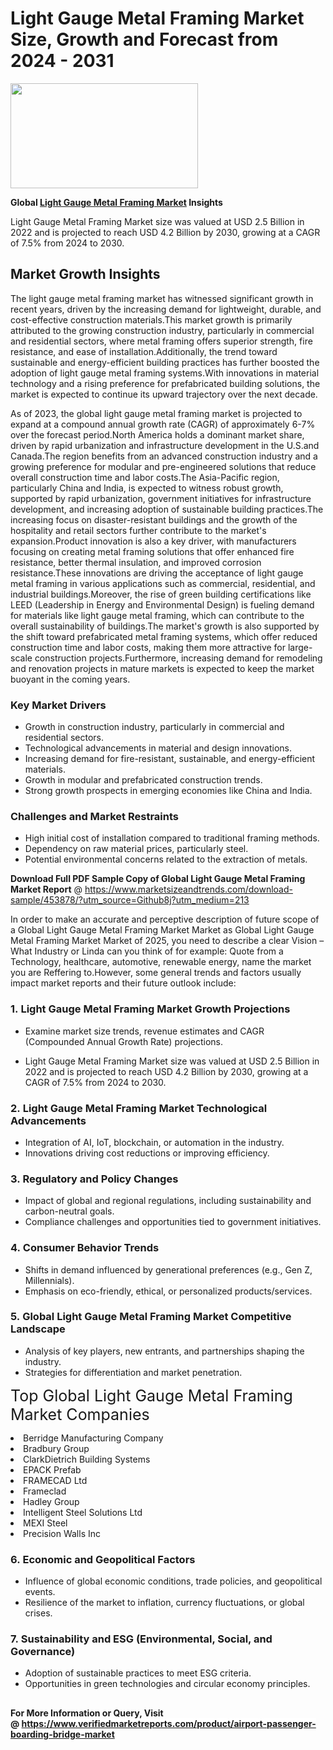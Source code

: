 <H1>Light Gauge Metal Framing Market Size, Growth and Forecast from 2024 - 2031</H1><img class="aligncenter size-medium wp-image-584254" src="https://thirdeyenews.in/wp-content/uploads/2024/09/Global-Market-Research-300x168.jpeg" alt="" width="300" height="168" /><p><strong>Global&nbsp;<a href="https://www.marketsizeandtrends.com/download-sample/453878/?utm_source=Github8j?utm_medium=213">Light Gauge Metal Framing Market</a> Insights</strong></p><p>Light Gauge Metal Framing Market size was valued at USD 2.5 Billion in 2022 and is projected to reach USD 4.2 Billion by 2030, growing at a CAGR of 7.5% from 2024 to 2030.</p><p><h2>Market Growth Insights</h2> <p>The light gauge metal framing market has witnessed significant growth in recent years, driven by the increasing demand for lightweight, durable, and cost-effective construction materials.This market growth is primarily attributed to the growing construction industry, particularly in commercial and residential sectors, where metal framing offers superior strength, fire resistance, and ease of installation.Additionally, the trend toward sustainable and energy-efficient building practices has further boosted the adoption of light gauge metal framing systems.With innovations in material technology and a rising preference for prefabricated building solutions, the market is expected to continue its upward trajectory over the next decade.</p> <p>As of 2023, the global light gauge metal framing market is projected to expand at a compound annual growth rate (CAGR) of approximately 6-7% over the forecast period.North America holds a dominant market share, driven by rapid urbanization and infrastructure development in the U.S.and Canada.The region benefits from an advanced construction industry and a growing preference for modular and pre-engineered solutions that reduce overall construction time and labor costs.The Asia-Pacific region, particularly China and India, is expected to witness robust growth, supported by rapid urbanization, government initiatives for infrastructure development, and increasing adoption of sustainable building practices.The increasing focus on disaster-resistant buildings and the growth of the hospitality and retail sectors further contribute to the market's expansion.Product innovation is also a key driver, with manufacturers focusing on creating metal framing solutions that offer enhanced fire resistance, better thermal insulation, and improved corrosion resistance.These innovations are driving the acceptance of light gauge metal framing in various applications such as commercial, residential, and industrial buildings.Moreover, the rise of green building certifications like LEED (Leadership in Energy and Environmental Design) is fueling demand for materials like light gauge metal framing, which can contribute to the overall sustainability of buildings.The market's growth is also supported by the shift toward prefabricated metal framing systems, which offer reduced construction time and labor costs, making them more attractive for large-scale construction projects.Furthermore, increasing demand for remodeling and renovation projects in mature markets is expected to keep the market buoyant in the coming years.<h3>Key Market Drivers</h3> <ul> <li>Growth in construction industry, particularly in commercial and residential sectors.</li> <li>Technological advancements in material and design innovations.</li> <li>Increasing demand for fire-resistant, sustainable, and energy-efficient materials.</li> <li>Growth in modular and prefabricated construction trends.</li> <li>Strong growth prospects in emerging economies like China and India.</li> </ul> <h3>Challenges and Market Restraints</h3> <ul> <li>High initial cost of installation compared to traditional framing methods.</li> <li>Dependency on raw material prices, particularly steel.</li> <li>Potential environmental concerns related to the extraction of metals.</li> </ul> <p><span class=""><strong>Download Full PDF Sample Copy of Global Light Gauge Metal Framing Market Report</strong> @ <a href="https://www.marketsizeandtrends.com/download-sample/453878/?utm_source=Github8j?utm_medium=213" target="_blank">https://www.marketsizeandtrends.com/download-sample/453878/?utm_source=Github8j?utm_medium=213</a></span></p><p>In order to make an accurate and perceptive description of future scope of a Global&nbsp;Light Gauge Metal Framing Market Market as Global&nbsp;Light Gauge Metal Framing Market Market of 2025, you need to describe a clear Vision &ndash; What Industry or Linda can you think of for example: Quote from a Technology, healthcare, automotive, renewable energy, name the market you are Reffering to.However, some general trends and factors usually impact market reports and their future outlook include:</p><h3>1.&nbsp;<strong>Light Gauge Metal Framing Market Growth Projections</strong></h3><ul><li>Examine market size trends, revenue estimates and CAGR (Compounded Annual Growth Rate) projections.</li><li><p>Light Gauge Metal Framing Market size was valued at USD 2.5 Billion in 2022 and is projected to reach USD 4.2 Billion by 2030, growing at a CAGR of 7.5% from 2024 to 2030.</p></li></ul><h3>2.&nbsp;<strong>Light Gauge Metal Framing Market Technological Advancements</strong></h3><ul><li>Integration of AI, IoT, blockchain, or automation in the industry.</li><li>Innovations driving cost reductions or improving efficiency.</li></ul><h3>3.&nbsp;<strong>Regulatory and Policy Changes</strong></h3><ul><li>Impact of global and regional regulations, including sustainability and carbon-neutral goals.</li><li>Compliance challenges and opportunities tied to government initiatives.</li></ul><h3>4.&nbsp;<strong>Consumer Behavior Trends</strong></h3><ul><li>Shifts in demand influenced by generational preferences (e.g., Gen Z, Millennials).</li><li>Emphasis on eco-friendly, ethical, or personalized products/services.</li></ul><h3>5.&nbsp;<strong>Global Light Gauge Metal Framing Market Competitive Landscape</strong></h3><ul><li>Analysis of key players, new entrants, and partnerships shaping the industry.</li><li>Strategies for differentiation and market penetration.</li></ul><p data-pm-slice="1 1 []"><span style="color: inherit; font-family: inherit; font-size: 25px;">Top Global Light Gauge Metal Framing Market Companies</span></p><div class="" data-test-id=""><p><li>Berridge Manufacturing Company</li><li> Bradbury Group</li><li> ClarkDietrich Building Systems</li><li> EPACK Prefab</li><li> FRAMECAD Ltd</li><li> Frameclad</li><li> Hadley Group</li><li> Intelligent Steel Solutions Ltd</li><li> MEXI Steel</li><li> Precision Walls Inc</li></p></div><h3>6.&nbsp;<strong>Economic and Geopolitical Factors</strong></h3><ul><li>Influence of global economic conditions, trade policies, and geopolitical events.</li><li>Resilience of the market to inflation, currency fluctuations, or global crises.</li></ul><h3>7.&nbsp;<strong>Sustainability and ESG (Environmental, Social, and Governance)</strong></h3><ul><li>Adoption of sustainable practices to meet ESG criteria.</li><li>Opportunities in green technologies and circular economy principles.</li></ul><h2><strong style="font-size: 14px;">For More Information or Query, Visit @&nbsp;</strong><a style="background-color: #ffffff; font-size: 14px;" href="https://www.marketsizeandtrends.com/report/light-gauge-metal-framing-market/" target="_blank">https://www.verifiedmarketreports.com/product/airport-passenger-boarding-bridge-market</a></h2>